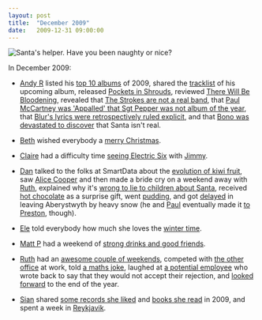 ```yaml
---
layout: post
title:  "December 2009"
date:   2009-12-31 09:00:00
---
```


![Santa's helper. Have you been naughty or nice?](http://blog.scatmania.org/wp-content/uploads/2009/12/sexy-santa-female.jpg)

In December 2009:

* [Andy R][andy-r] listed his [top 10 albums](http://paganwandererlu.wordpress.com/2009/12/03/albums-of-2009/) of 2009, shared the [tracklist](http://paganwandererlu.wordpress.com/2009/12/07/tracklist/) of his upcoming album, released [Pockets in Shrouds](http://paganwandererlu.wordpress.com/2009/12/14/pockets-in-shrouds-ep/), reviewed [There Will Be Bloodening](http://paganwandererlu.wordpress.com/2009/12/16/vampire-weekend-announce-new-album/), revealed that [The Strokes are not a real band](http://paganwandererlu.wordpress.com/2009/12/17/strokes-not-real/), that [Paul McCartney was 'Appalled' that Sgt Pepper was not album of the year](http://paganwandererlu.wordpress.com/2009/12/18/mccartney-sgt-pepper/), that [Blur's lyrics were retrospectively ruled explicit](http://paganwandererlu.wordpress.com/2009/12/19/blur-country-house/), and that [Bono was devastated to discover](http://paganwandererlu.wordpress.com/2009/12/20/bono-santa/) that Santa isn't real.

* [Beth][beth] wished everybody a [merry Christmas](http://littlegreenbeth.livejournal.com/32032.html).

* [Claire][claire] had a difficulty time [seeing Electric Six](http://nowebsite.co.uk/blog/2009/12/the-long-and-tortuous-saga-of-the-electric-six-concert/) with [Jimmy][jimmy].

* [Dan][dan] talked to the folks at SmartData about the [evolution of kiwi fruit](http://www.scatmania.org/2009/12/09/kiwi-evolution/), saw [Alice Cooper](http://www.scatmania.org/2009/12/10/alice-cooper/) and then made a bride cry on a weekend away with [Ruth][ruth], explained why it's [wrong to lie to children about Santa](http://www.scatmania.org/2009/12/10/santa/), received [hot chocolate](http://www.scatmania.org/2009/12/14/mystery-hot-chocolate/) as a surprise gift, went [pudding](http://www.scatmania.org/2009/12/16/pudd/), and got [delayed](http://www.scatmania.org/2009/12/22/snow-way-out/) in leaving Aberystwyth by heavy snow (he and [Paul][paul] eventually made it [to Preston](http://www.scatmania.org/2009/12/23/snow-day-like-today/), though).

* [Ele][ele] told everybody how much she loves the [winter time](http://ele-is-crazy.livejournal.com/8345.html).

* [Matt P][matt-p] had a weekend of [strong drinks and good friends](http://myzelik.livejournal.com/49470.html).

* [Ruth][ruth] had an [awesome couple of weekends](http://fleeblewidget.livejournal.com/166177.html), competed with [the other office](http://fleeblewidget.livejournal.com/166438.html) at work, told [a maths joke](http://fleeblewidget.livejournal.com/166684.html), laughed at [a potential employee](http://fleeblewidget.livejournal.com/167086.html) who wrote back to say that they would not accept their rejection, and [looked forward](http://fleeblewidget.livejournal.com/167404.html) to the end of the year.

* [Sian][sian] shared [some records she liked](http://elgingerbread.wordpress.com/2009/12/10/2009-some-records-i-liked/) and [books she read](http://elgingerbread.wordpress.com/2009/12/13/2009-books-i-read/) in 2009, and spent a week in [Reykjavik](http://elgingerbread.wordpress.com/2009/12/31/iceland/).


[adam-g]:  http://strokeyadam.livejournal.com/
[adam-w]:  http://www.ad-space.org.uk/
[andy-k]:  http://theguidemark3.livejournal.com/
[andy-r]:  http://selfdoubtgun.wordpress.com/
[beth]:    http://littlegreenbeth.livejournal.com/
[bryn]:    http://randomlyevil.org.uk/
[claire]:  http://nowebsite.co.uk/blog/
[dan]:     http://www.scatmania.org/
[ele]:     http://ele-is-crazy.livejournal.com/
[fiona]:   http://fionafish.wordpress.com/
[hayley]:  http://leelee1983.livejournal.com/
[jen]:     http://scleip.livejournal.com/
[jimmy]:   http://vikingjim.livejournal.com/
[jta]:     http://blog.electricquaker.co.uk/
[kit]:     http://reaperkit.wordpress.com/
[liz]:     http://norasdollhouse.livejournal.com/
[malbo21]: http://malbo21.wordpress.com/
[matt-p]:  http://myzelik.livejournal.com/
[matt-r]:  http://matt-inthe-hat.livejournal.com/
[paul]:    http://blog.pacifist.co.uk/
[penny]:   http://thepennyfaerie.livejournal.com/
[pete]:    http://loonybin345.livejournal.com/
[rory]:    http://razinaber.livejournal.com/
[ruth]:    http://fleeblewidget.co.uk/
[sarah]:   http://starlight-sarah.livejournal.com/
[sian]:    http://elgingerbread.wordpress.com/
